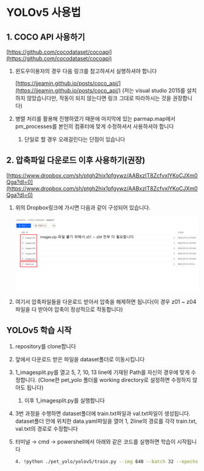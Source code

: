 # YOLOv5 사용법

## 1. COCO API 사용하기

[https://github.com/cocodataset/cocoapi](https://github.com/cocodataset/cocoapi)

1. 윈도우이용자의 경우 다음 링크를 참고하셔서 실행하셔야 합니다
    
    [https://jjeamin.github.io/posts/coco_api/](https://jjeamin.github.io/posts/coco_api/) (저는 visual studio 2015를 설치하지 않았습니다만, 작동이 되지 않는다면 링크 그대로 따라하시는 것을 권장합니다)
    
2. 병렬 처리를 활용해 진행하였기 때문에 마지막에 있는 parmap.map에서 pm_processes를 본인의 컴퓨터에 맞게 수정하셔서 사용하셔야 합니다
    1. 단일로 할 경우 오래걸린다는 단점이 있습니다

## 2. 압축파일 다운로드 이후 사용하기(권장)

[https://www.dropbox.com/sh/ptgh2hix1pfgywz/AABxzIT8ZcfvxlYKoCJXm0Qga?dl=0](https://www.dropbox.com/sh/ptgh2hix1pfgywz/AABxzIT8ZcfvxlYKoCJXm0Qga?dl=0)

1. 위의 Dropbox링크에 가시면 다음과 같이 구성되어 있습니다.
    
    ![dropbox.png](dropbox.png)
    
2. 여기서 압축파일들을 다운로드 받아서 압축을 해제하면 됩니다(이 경우 z01 ~ z04파일을 다 받아야 압축이 정상적으로 작동합니다)

## YOLOv5 학습 시작

1. repository를 clone합니다
2. 앞에서 다운로드 받은 파일을 dataset폴더로 이동시킵니다
3. 1_imagesplit.py를 열고 5, 7, 10, 13 line에 기재된 Path를 자신의 경우에 맞게 수정합니다. (Clone한 pet_yolo 폴더를 working directory로 설정하면 수정하지 않아도 됩니다)
    1. 이후 1_imagesplit.py를 실행합니다
4. 3번 과정을 수행하면 dataset폴더에 train.txt파일과 val.txt파일이 생성됩니다. dataset폴더 안에 위치한 data.yaml파일을 열어 1, 2line의 경로를 각각 train.txt, val.txt의 경로로 수정합니다
5. 터미널 → cmd → powershell에서 아래와 같은 코드를 실행하면 학습이 시작됩니다
    
    ```bash
    4. !python ./pet_yolo/yolov5/train.py --img 640 --batch 32 --epochs 50 --data ./pet_yolo/dataset/data.yaml --cfg ./pet_yolo/yolov5/models/yolov5s.yaml --weights ./pet_yolo/yolov5/yolov5s.pt --name yolov5_sample
    ```